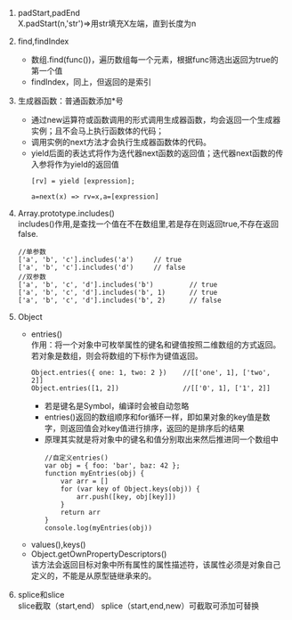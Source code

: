1. padStart,padEnd  
    X.padStart(n,'str')=>用str填充X左端，直到长度为n  
      
2. find,findIndex  
    + 数组.find(func())，遍历数组每一个元素，根据func筛选出返回为true的第一个值  
    + findIndex，同上，但返回的是索引  
      
3. 生成器函数：普通函数添加*号  
   + 通过new运算符或函数调用的形式调用生成器函数，均会返回一个生成器实例；且不会马上执行函数体的代码；
   + 调用实例的next方法才会执行生成器函数体的代码。  
   + yield后面的表达式将作为迭代器next函数的返回值；迭代器next函数的传入参将作为yield的返回值  
      ```
      [rv] = yield [expression];
      
      a=next(x) => rv=x,a=[expression]
      ```
3. Array.prototype.includes()  
includes()作用,是查找一个值在不在数组里,若是存在则返回true,不存在返回false.  
    ```
    //单参数
    ['a', 'b', 'c'].includes('a')     // true
    ['a', 'b', 'c'].includes('d')     // false 
    //双参数
    ['a', 'b', 'c', 'd'].includes('b')         // true
    ['a', 'b', 'c', 'd'].includes('b', 1)      // true
    ['a', 'b', 'c', 'd'].includes('b', 2)      // false
    ```  
  
4. Object  
    + entries()  
    作用：将一个对象中可枚举属性的键名和键值按照二维数组的方式返回。若对象是数组，则会将数组的下标作为键值返回。  
        ```
        Object.entries({ one: 1, two: 2 })    //[['one', 1], ['two', 2]]
        Object.entries([1, 2])                //[['0', 1], ['1', 2]]  
        ```  
        + 若是键名是Symbol，编译时会被自动忽略  
        + entries()返回的数组顺序和for循环一样，即如果对象的key值是数字，则返回值会对key值进行排序，返回的是排序后的结果  
        + 原理其实就是将对象中的键名和值分别取出来然后推进同一个数组中  
            ```
            //自定义entries()
            var obj = { foo: 'bar', baz: 42 };
            function myEntries(obj) {
                var arr = []
                for (var key of Object.keys(obj)) {
                    arr.push([key, obj[key]])
                }
                return arr
            }
            console.log(myEntries(obj))
            ```  
    + values(),keys()  
    + Object.getOwnPropertyDescriptors()  
    该方法会返回目标对象中所有属性的属性描述符，该属性必须是对象自己定义的，不能是从原型链继承来的。  
6. splice和slice  
slice截取（start,end）
splice（start,end,new）可截取可添加可替换
    
